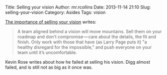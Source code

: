 Title: Selling your vision
Author: mr.rcollins
Date: 2013-11-14 21:10
Slug: selling-your-vision
Category: Asides
Tags: vision

[The importance of selling your vision](https://medium.com/what-i-learned-building/586ebe184611) writes: 

>A team aligned behind a vision will move mountains. Sell them on your roadmap and don't compromise — care about the details, the fit and finish. Only work with those that have (as Larry Page puts it) "a healthy disregard for the impossible," and push everyone on your team until it’s uncomfortable.

Kevin Rose writes about how he failed at selling his vision. Digg almost failed, and is still not as big as it once was.
